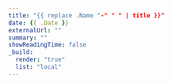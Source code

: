 ```yaml
---
title: "{{ replace .Name "-" " " | title }}"
date: {{ .Date }}
externalUrl: ""
summary: ""
showReadingTime: false
_build:
  render: "true"
  list: "local"
---
```

